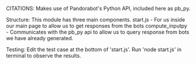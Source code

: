 CITATIONS:
Makes use of Pandorabot's Python API, included here as pb_py.

Structure:
This module has three main components.
start.js - For us inside our main page to allow us to get responses from the bots
compute_inputpy - Communicates with the pb_py api to allow us to query response from bots we have already generated.

Testing:
Edit the test case at the bottom of 'start.js'. Run 'node start.js' in terminal to observe the results.

